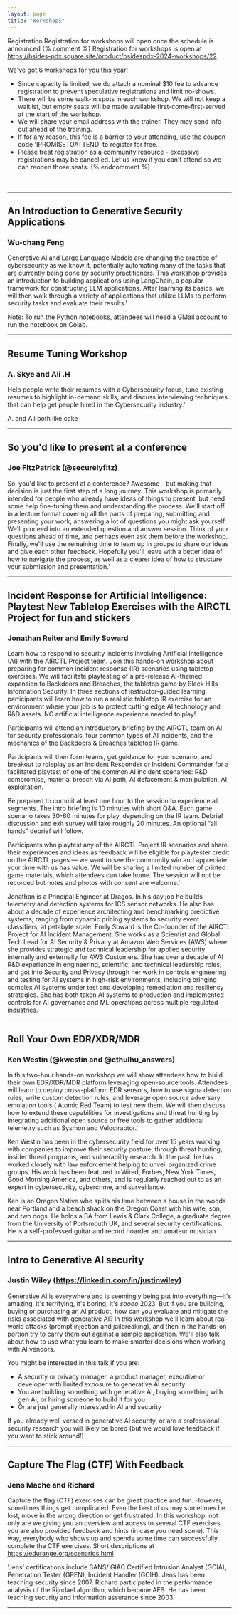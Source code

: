 ```yaml
---
layout: page
title: "Workshops"
---
```

Registration
Registration for workshops will open once the schedule is announced
{% comment %}
Registration for workshops is open at <a href="https://bsides-pdx.square.site/product/bsidespdx-2024-workshops/22">https://bsides-pdx.square.site/product/bsidespdx-2024-workshops/22</a>.

We've got 6 workshops for you this year!

- Since capacity is limited, we do attach a nominal $10 fee to advance registration to prevent speculative registrations and limit no-shows.
- There will be some walk-in spots in each workshop. We will not keep a waitlist, but empty seats will be made available first-come-first-served at the start of the workshop.
- We will share your email address with the trainer. They may send info out ahead of the training.
- If for any reason, this fee is a barrier to your attending, use the coupon code 'IPROMISETOATTEND' to register for free.
- Please treat registration as a community resource - excessive registrations may be cancelled. Let us know if you can't attend so we can reopen those seats.
{% endcomment %}
<br><br><br>
<hr>

<a name="Wu-chang Feng"></a>

## <b>An Introduction to Generative Security Applications</b>
### Wu-chang Feng 
Generative AI and Large Language Models are changing the practice of cybersecurity as we know it, potentially automating many of the tasks that are currently being done by security practitioners.  This workshop provides an introduction to building applications using LangChain, a popular framework for constructing LLM applications.   After learning its basics, we will then walk through a variety of applications that utilize LLMs to perform security tasks and evaluate their results.'

Note: To run the Python notebooks, attendees will need a GMail account to run the notebook on Colab.

<hr>


<a name="A. Skye"></a>
## <b>Resume Tuning Workshop</b>
### A. Skye and Ali .H 
Help people write their resumes with a Cybersecurity focus, tune existing resumes to highlight in-demand skills, and discuss interviewing techniques that can help get people hired in the Cybersecurity industry.'

A. and Ali both like cake
<hr>



<a name="Joe FitzPatrick"></a>

## <b>So you'd like to present at a conference</b>
### Joe FitzPatrick (@securelyfitz)
So, you'd like to present at a conference?
Awesome - but making that decision is just the first step of a long journey. This workshop is primarily intended for people who already have ideas of things to present, but need some help fine-tuning them and understanding the process.
We'll start off in a lecture format covering all the parts of preparing, submitting and presenting your work, answering a lot of questions you might ask yourself.  We'll proceed into an extended question and answer session. Think of your questions ahead of time, and perhaps even ask them before the workshop. Finally, we'll use the remaining time to team up in groups to share our ideas and give each other feedback.
Hopefully you'll leave with a better idea of how to navigate the process, as well as a clearer idea of how to structure your submission and presentation.'

<hr>



<a name="Jonathan Reiter Emily Soward"></a>
## <b>Incident Response for Artificial Intelligence: Playtest New Tabletop Exercises with the AIRCTL Project for fun and stickers</b>
### Jonathan Reiter and Emily Soward 
Learn how to respond to security incidents involving Artificial Intelligence (AI) with the AIRCTL Project team. Join this hands-on workshop about preparing for common incident response (IR) scenarios using tabletop exercises. We will facilitate playtesting of a pre-release AI-themed expansion to Backdoors and Breaches, the tabletop game by Black Hills Information Security. In three sections of instructor-guided learning, participants will learn how to run a realistic tabletop IR exercise for an environment where your job is to protect cutting edge AI technology and R&D assets. NO artificial intelligence experience needed to play!

Participants will attend an introductory briefing by the AIRCTL team on AI for security professionals, four common types of AI incidents, and the mechanics of the Backdoors & Breaches tabletop IR game. 

Participants will then form teams, get guidance for your scenario, and breakout to roleplay as an Incident Responder or Incident Commander for a facilitated playtest of one of the common AI incident scenarios: R&D compromise, material breach via AI path, AI defacement & manipulation, AI exploitation.

Be prepared to commit at least one hour to the session to experience all segments. The intro briefing is 10 minutes with short Q&A. Each game scenario takes 30-60 minutes for play, depending on the IR team. Debrief discussion and exit survey will take roughly 20 minutes. An optional “all hands” debrief will follow. 

Participants who playtest any of the AIRCTL Project IR scenarios and share their experiences and ideas as feedback will be eligible for playtester credit on the AIRCTL pages — we want to see the community win and appreciate your time with us has value. We will be sharing a limited number of printed game materials, which attendees can take home. The session will not be recorded but notes and photos with consent are welcome.'


Jonathan is a Principal Engineer at Dragos. In his day job he builds telemetry and detection systems for ICS sensor networks. He also has about a decade of experience architecting and benchmarking predictive systems, ranging from dynamic pricing systems to security event classifiers, at petabyte scale.
Emily Soward is the Co-founder of the AIRCTL Project for AI Incident Management. She works as a Scientist and Global Tech Lead for AI Security & Privacy at Amazon Web Services (AWS) where she provides strategic and technical leadership for applied security internally and externally for AWS Customers. She has over a decade of AI R&D experience in engineering, scientific, and technical leadership roles, and got into Security and Privacy through her work in controls engineering and testing for AI systems in high-risk environments, including bringing complex AI systems under test and developing remediation and resiliency strategies. She has both taken AI systems to production and implemented controls for AI governance and ML operations across multiple regulated industries.

<hr>

<a name="Ken Westin"></a>

## <b>Roll Your Own EDR/XDR/MDR</b>
### Ken Westin (@kwestin and @cthulhu_answers)
In this two-hour hands-on workshop we will show attendees how to build their own EDR/XDR/MDR platform leveraging open-source tools. Attendees will learn to deploy  cross-platform EDR sensors, how to use sigma detection rules, write custom detection rules, and leverage open source adversary emulation tools ( Atomic Red Team) to test new them. We will then discuss how to extend these capabilities for investigations and threat hunting by integrating additional open source or free tools to gather additional telemetry such as Sysmon and Velociraptor.'

Ken Westin has been in the cybersecurity field for over 15 years working with companies to improve their security posture, through threat hunting, insider threat programs, and vulnerability research. In the past, he has worked closely with law enforcement helping to unveil organized crime groups. His work has been featured in Wired, Forbes, New York Times, Good Morning America, and others, and is regularly reached out to as an expert in cybersecurity, cybercrime, and surveillance.

Ken is an Oregon Native who splits his time between a house in the woods near Portland and a beach shack on the Oregon Coast with his wife, son, and two dogs. He holds a BA from Lewis & Clark College, a graduate degree from the University of Portsmouth UK, and several security certifications. He is a self-professed guitar and record hoarder and amateur musician

<hr>

<a name="Justin Wiley"></a>

## <b>Intro to Generative AI security</b>
### Justin Wiley (https://linkedin.com/in/justinwiley)
Generative AI is everywhere and is seemingly being put into everything—it's amazing, it's terrifying, it's boring, it's *soooo* 2023.  But if you are building, buying or purchasing an AI product, how can you evaluate and mitigate the risks associated with generative AI?  In this workshop we'll learn about real-world attacks (prompt injection and jailbreaking), and then in the hands-on portion try to carry them out against a sample application.  We'll also talk about how to use what you learn to make smarter decisions when working with AI vendors.

You might be interested in this talk if you are:

- A security or privacy manager, a product manager, executive or developer with limited exposure to generative AI security
- You are building something with generative AI, buying something with gen AI, or hiring someone to build it for you
- Or are just generally interested in AI and security

If you already well versed in generative AI security, or are a professional security research you will likely be bored (but we would love feedback if you want to stick around!)

<hr>


<a name="Jens Mache"></a>
## <b>Capture The Flag (CTF) With Feedback</b>
### Jens Mache and Richard
Capture the flag (CTF) exercises can be great practice and fun. However, sometimes things get complicated. Even the best of us may sometimes be lost, move in the wrong direction or get frustrated. In this workshop, not only are we giving you an overview and access to several CTF exercises, you are also provided feedback and hints (in case you need some). This way, everybody who shows up and spends some time can successfully complete the CTF exercises. Short descriptions at https://edurange.org/scenarios.html

'Jens' certifications include SANS/ GIAC Certified Intrusion Analyst (GCIA), Penetration Tester (GPEN), Incident Handler (GCIH). Jens has been teaching security since 2007. 
Richard participated in the performance analysis of the Rijndael algorithm, which became AES. He has been teaching security and information assurance since 2003.
<hr>


<!--
<a name=""></a>
## Title
### Authors ([](https://twitter.com/))
Abstract
*Bio*
-->
